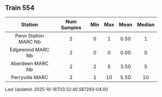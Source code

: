 ## Train 554

| Station | Num Samples | Min | Max | Mean | Median |
| :-----: | :---------: | :-: | :-: | :--: | :----: |
| Penn Station MARC Nb | 2 | 0 | 1 | 0.50 | 1 |
| Edgewood MARC Nb | 2 | 0 | 0 | 0.00 | 0 |
| Aberdeen MARC Nb | 2 | 2 | 5 | 3.50 | 5 |
| Perryville MARC | 2 | 1 | 10 | 5.50 | 10 |


Last Updated: 2025-10-16T03:32:40.567293-04:00